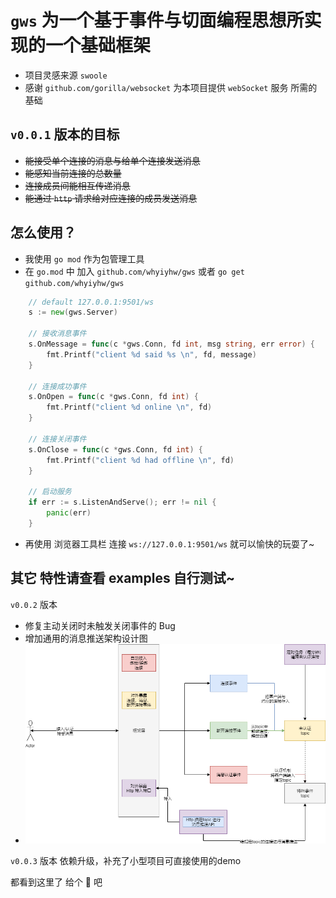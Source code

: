 # `gws` 为一个基于事件与切面编程思想所实现的一个基础框架

- 项目灵感来源 `swoole`  
- 感谢 `github.com/gorilla/websocket` 为本项目提供 `webSocket` 服务 所需的基础

## `v0.0.1` 版本的目标

- ~~能接受单个连接的消息与给单个连接发送消息~~
- ~~能感知当前连接的总数量~~
- ~~连接成员间能相互传递消息~~
- ~~能通过 `http` 请求给对应连接的成员发送消息~~

## 怎么使用？

- 我使用 `go mod` 作为包管理工具
- 在 `go.mod` 中 加入 `github.com/whyiyhw/gws` 或者 `go get github.com/whyiyhw/gws`

```go
    // default 127.0.0.1:9501/ws
	s := new(gws.Server)

    // 接收消息事件
	s.OnMessage = func(c *gws.Conn, fd int, msg string, err error) {
		fmt.Printf("client %d said %s \n", fd, message)
	}

    // 连接成功事件
	s.OnOpen = func(c *gws.Conn, fd int) {
		fmt.Printf("client %d online \n", fd)
	}

    // 连接关闭事件
	s.OnClose = func(c *gws.Conn, fd int) {
		fmt.Printf("client %d had offline \n", fd)
	}

    // 启动服务
	if err := s.ListenAndServe(); err != nil {
		panic(err)
	}
```

- 再使用 浏览器工具栏 连接 `ws://127.0.0.1:9501/ws` 就可以愉快的玩耍了~

## 其它 特性请查看 examples 自行测试~

`v0.0.2` 版本

- 修复主动关闭时未触发关闭事件的 Bug
- 增加通用的消息推送架构设计图
- ![websocket](examples/websocket.png)

`v0.0.3` 版本 依赖升级，补充了小型项目可直接使用的demo

都看到这里了 给个 💖 吧

